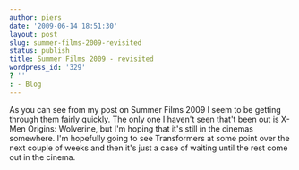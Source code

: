 ```yaml
---
author: piers
date: '2009-06-14 18:51:30'
layout: post
slug: summer-films-2009-revisited
status: publish
title: Summer Films 2009 - revisited
wordpress_id: '329'
? ''
: - Blog
---
```


As you can see from my post on Summer Films 2009 I seem to be getting through
them fairly quickly. The only one I haven't seen that't been out is X-Men
Origins: Wolverine, but I'm hoping that it's still in the cinemas somewhere.
I'm hopefully going to see Transformers at some point over the next couple of
weeks and then it's just a case of waiting until the rest come out in the
cinema.

